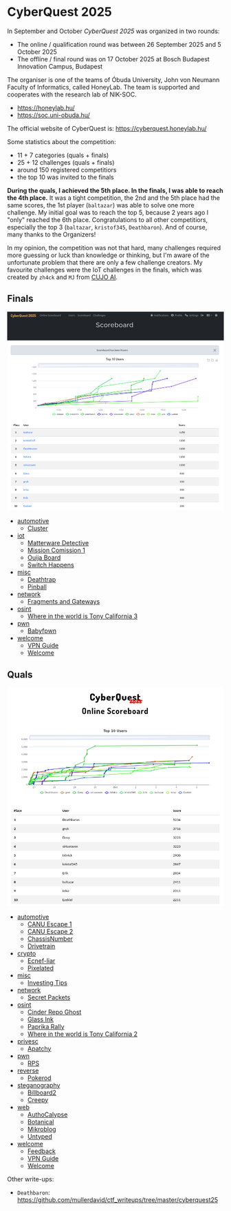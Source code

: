 # CyberQuest 2025

In September and October *CyberQuest 2025* was organized in two rounds:
- The online / qualification round was between 26 September 2025 and 5 October 2025
- The offline / final round was on 17 October 2025 at Bosch Budapest Innovation Campus, Budapest

The organiser is one of the teams of Óbuda University, John von Neumann Faculty of Informatics, called HoneyLab. The team is supported and cooperates with the research lab of NIK-SOC.
- <https://honeylab.hu/>
- <https://soc.uni-obuda.hu/>

The official website of CyberQuest is: <https://cyberquest.honeylab.hu/>

Some statistics about the competition:
- 11 + 7 categories (quals + finals)
- 25 + 12 challenges (quals + finals)
- around 150 registered competitiors
- the top 10 was invited to the finals

**During the quals, I achieved the 5th place. In the finals, I was able to reach the 4th place.** It was a tight competition, the 2nd and the 5th place had the same scores, the 1st player (`baltazar`) was able to solve one more challenge. My initial goal was to reach the top 5, because 2 years ago I "only" reached the 6th place. Congratulations to all other competitiors, especially the top 3 (`baltazar`, `kristof345`, `Deathbaron`). And of course, many thanks to the Organizers!

In my opinion, the competition was not that hard, many challenges required more guessing or luck than knowledge or thinking, but I'm aware of the unfortunate problem that there are only a few challenge creators. My favourite challenges were the IoT challenges in the finals, which was created by `zh4ck` and `MJ` from [CUJO AI](https://cujo.com/).

## Finals

![Final results](media/finals.png)

- [automotive](finals/Automotive)
    - [Cluster](finals/Automotive/Cluster/)
- [iot](finals/IoT)
    - [Matterware Detective](finals/IoT/Matterware-Detective/)
    - [Mission Comission 1](finals/IoT/Mission-Comission-1/)
    - [Ouija Board](finals/IoT/Ouija-Board/)
    - [Switch Happens](finals/IoT/Switch-Happens/)
- [misc](finals/Misc)
    - [Deathtrap](finals/Misc/Deathtrap/)
    - [Pinball](finals/Misc/Pinball/)
- [network](finals/Network)
    - [Fragments and Gateways](finals/Network/Fragments-and-Gateways/)
- [osint](finals/Osint)
    - [Where in the world is Tony California 3](finals/Osint/Where-in-the-world-is-Tony-California-3/)
- [pwn](finals/Pwn)
    - [Babyfpwn](finals/Pwn/Babyfpwn/)
- [welcome](finals/Welcome)
    - [VPN Guide](finals/Welcome/VPN-Guide/)
    - [Welcome](finals/Welcome/Welcome/)

## Quals

![Quals results](media/quals.png)

- [automotive](quals/Automotive)
    - [CANU Escape 1](quals/Automotive/CANU-Escape-1/)
    - [CANU Escape 2](quals/Automotive/CANU-Escape-2/)
    - [ChassisNumber](quals/Automotive/ChassisNumber/)
    - [Drivetrain](quals/Automotive/Drivetrain/)
- [crypto](quals/Crypto)
    - [Ecnef-liar](quals/Crypto/Ecnef-liar/)
    - [Pixelated](quals/Crypto/Pixelated/)
- [misc](quals/Misc)
    - [Investing Tips](quals/Misc/Investing-Tips/)
- [network](quals/Network)
    - [Secret Packets](quals/Network/Secret-Packets/)
- [osint](quals/OSINT)
    - [Cinder Repo Ghost](quals/OSINT/Cinder-Repo-Ghost/)
    - [Glass Ink](quals/OSINT/Glass-Ink/)
    - [Paprika Rally](quals/OSINT/Paprika-Rally/)
    - [Where in the world is Tony California 2](quals/OSINT/Where-in-the-world-is-Tony-California-2/)
- [privesc](quals/PrivEsc)
    - [Apatchy](quals/PrivEsc/Apatchy/)
- [pwn](quals/Pwn)
    - [RPS](quals/Pwn/RPS/)
- [reverse](quals/Reverse)
    - [Pokerod](quals/Reverse/Pokerod/)
- [steganography](quals/Steganography)
    - [Billboard2](quals/Steganography/Billboard2/)
    - [Creepy](quals/Steganography/Creepy/)
- [web](quals/Web)
    - [AuthoCalypse](quals/Web/AuthoCalypse/)
    - [Botanical](quals/Web/Botanical/)
    - [Mikroblog](quals/Web/Mikroblog/)
    - [Untyped](quals/Web/Untyped/)
- [welcome](quals/Welcome)
    - [Feedback](quals/Welcome/Feedback/)
    - [VPN Guide](quals/Welcome/VPN-Guide/)
    - [Welcome](quals/Welcome/welcome/)

Other write-ups: 
- `Deathbaron`: <https://github.com/mullerdavid/ctf_writeups/tree/master/cyberquest25>